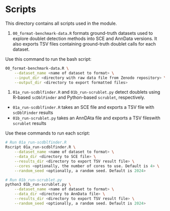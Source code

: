 # Scripts

This directory contains all scripts used in the module.

1. `00_format-benchmark-data.R` formats ground-truth datasets used to explore doublet detection methods into SCE and AnnData versions.
It also exports TSV files containing ground-truth doublet calls for each dataset.

Use this command to run the bash script:

```sh
00_format-benchmark-data.R \
    --dataset_name <name of dataset to format> \
    --input_dir <directory with raw data file from Zenodo repository> \
    --output_dir <directory to export formatted files>
```

1. `01a_run-scdblfinder.R` and `01b_run-scrublet.py` detect doublets using R-based `scDblFinder` and Python-based `scrublet`, respectively.
- `01a_run-scdblfinder.R` takes an SCE file and exports a TSV file with `scDblFinder` results
- `01b_run-scrublet.py` takes an AnnDAta file and exports a TSV fileswith `scrublet` results

Use these commands to run each script:

```sh
# Run 01a_run-scdblfinder.R
Rscript 01a_run-scdblfinder.R \
    --dataset_name <name of dataset to format> \
    --data_dir <directory to SCE file> \
    --results_dir <directory to export TSV result file> \
    --cores <optionally, the number of cores to use. Default is 4> \
    --random_seed <optionally, a random seed. Default is 2024>

# Run 01b_run-scrublet.py
python3 01b_run-scrublet.py \
    --dataset_name <name of dataset to format> \
    --data_dir <directory to AnnData file> \
    --results_dir <directory to export TSV result file> \
    --random_seed <optionally, a random seed. Default is 2024>
```
